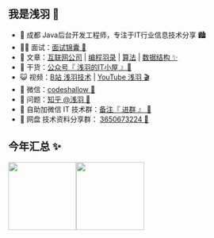 ## 我是浅羽 🐣

- 🐼 成都 Java后台开发工程师，专注于IT行业信息技术分享 🏙
- 👨‍💻 面试：<a href="https://mp.weixin.qq.com/s/-ln9TU81xLrKu3ZssGlgkw" target="_blank">面试锦囊 🥇</a>
- 🏡 文章：<a href="https://mp.weixin.qq.com/s/CKNCwm2PMj9tCRBgcbfXJg" target="_blank">互联网公司</a> | <a href="https://mp.weixin.qq.com/s/tK6avtrU3MQeZPlNxUFeFg" target="_blank">编程羽录</a> | <a href="https://mp.weixin.qq.com/s/Nny41gh4vwNri06ac1_kfw" target="_blank">算法</a> | <a href="https://mp.weixin.qq.com/s/tvM78VbGNBu-A9kOdvJb_w" target="_blank">数据结构 ✨</a>
- 🌱 干货：<a href="https://cdn.jsdelivr.net/gh/codeshallow/picgo-bed@master//img/gzhgithub.jpeg" target="_blank">公众号『 浅羽的IT小屋 』🎨 </a>
- 😺 视频：<a href="https://space.bilibili.com/107611072" target="_blank">B站 浅羽技术</a> | <a href="https://www.youtube.com/channel/UCcmFvtGIZmg6fQLDMYV12jg" target="_blank">YouTube 浅羽 🎬</a>
- 💬 微信：<a href="https://cdn.jsdelivr.net/gh/codeshallow/picgo-bed@master//img/gerenweixin.jpeg" target="_blank">codeshallow 💫</a>
- 🤔 问题：<a href="https://www.zhihu.com/people/xiao-yu-86-38-31" target="_blank">知乎 @浅羽 🎯</a>
- 👭 自助加微信 IT 技术群：<a target="_blank" href="https://cdn.jsdelivr.net/gh/codeshallow/picgo-bed@master//img/WechatIMG397.png">备注『 进群 』 🌈</a>
- 👬 网盘 技术资料分享群： <a href="https://cdn.jsdelivr.net/gh/codeshallow/picgo-bed@master//img/Wanpan20345.png" target="_blank">3650673224 🥂</a>

## 今年汇总 ✨

<img align="" height="137px" src="https://github-readme-stats.vercel.app/api?username=codeshallow&hide_title=true&hide_border=true&show_icons=true&include_all_commits=true&line_height=21&bg_color=0,EC6C6C,FFD479,FFFC79,73FA79&theme=graywhite&locale=cn" /><img align="" height="137px" src="https://github-readme-stats.vercel.app/api/top-langs/?username=codeshallow&hide_title=true&hide_border=true&layout=compact&bg_color=0,73FA79,73FDFF,D783FF&theme=graywhite&locale=cn" />
